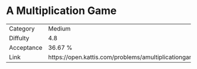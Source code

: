 # A Multiplication Game

<table>
    <tr>
        <td>Category</td>
        <td>Medium</td>
    </tr>
    <tr>
        <td>Diffulty</td>
        <td>4.8</td>
    </tr>
    <tr>
        <td>Acceptance</td>
        <td>36.67 %</td>
    </tr>
    <tr>
        <td>Link</td>
        <td>https://open.kattis.com/problems/amultiplicationgame</td>
    </tr>
</table>